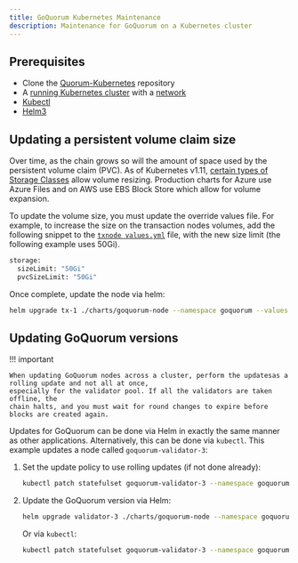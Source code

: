 ```yaml
---
title: GoQuorum Kubernetes Maintenance
description: Maintenance for GoQuorum on a Kubernetes cluster
---
```


## Prerequisites

* Clone the [Quorum-Kubernetes](https://github.com/ConsenSys/quorum-kubernetes) repository
* A [running Kubernetes cluster](./create-cluster.md) with a [network](./deploy-charts.md)
* [Kubectl](https://kubernetes.io/docs/tasks/tools/)
* [Helm3](https://helm.sh/docs/intro/install/)

## Updating a persistent volume claim size

Over time, as the chain grows so will the amount of space used by the persistent volume claim (PVC).
As of Kubernetes v1.11, [certain types of Storage Classes](https://kubernetes.io/docs/concepts/storage/storage-classes/#allow-volume-expansion)
allow volume resizing.
Production charts for Azure use Azure Files and on AWS use EBS Block Store which allow for volume expansion.

To update the volume size, you must update the override values file.
For example, to increase the size on the transaction nodes volumes, add the following snippet to the
[`txnode values.yml`](https://github.com/ConsenSys/quorum-kubernetes/blob/master/dev/helm/values/txnode.yml) file, with
the new size limit (the following example uses 50Gi).

```bash
storage:
  sizeLimit: "50Gi"
  pvcSizeLimit: "50Gi"
```

Once complete, update the node via helm:

```bash
helm upgrade tx-1 ./charts/goquorum-node --namespace goquorum --values ./values/txnode.yml
```

## Updating GoQuorum versions

!!! important

    When updating GoQuorum nodes across a cluster, perform the updatesas a rolling update and not all at once,
    especially for the validator pool. If all the validators are taken offline, the
    chain halts, and you must wait for round changes to expire before blocks are created again.

Updates for GoQuorum can be done via Helm in exactly the same manner as other applications. Alternatively, this can be done
via `kubectl`. This example updates a node called `goquorum-validator-3`:

1. Set the update policy to use rolling updates (if not done already):

    ```bash
    kubectl patch statefulset goquorum-validator-3 --namespace goquorum -p '{"spec":{"updateStrategy":{"type":"RollingUpdate"}}}'
    ```

2. Update the GoQuorum version via Helm:

    ```bash
    helm upgrade validator-3 ./charts/goquorum-node --namespace goquorum --values ./values/validator.yml --set image.goquorum.tag=21.10.0
    ```

    Or via `kubectl`:

      ```bash
      kubectl patch statefulset goquorum-validator-3 --namespace goquorum --type='json' -p='[{"op": "replace", "path": "/spec/template/spec/containers/0/image", "value":"quorumengineering/goquorum:21.10.0"}]'
      ```
